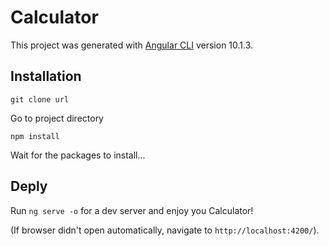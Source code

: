 # Calculator

This project was generated with [Angular CLI](https://github.com/angular/angular-cli) version 10.1.3.

## Installation

`git clone url`

Go to project directory 

`npm install`

Wait for the packages to install...

## Deply

Run `ng serve -o` for a dev server and enjoy you Calculator! 

(If browser didn't open automatically, navigate to `http://localhost:4200/`).
